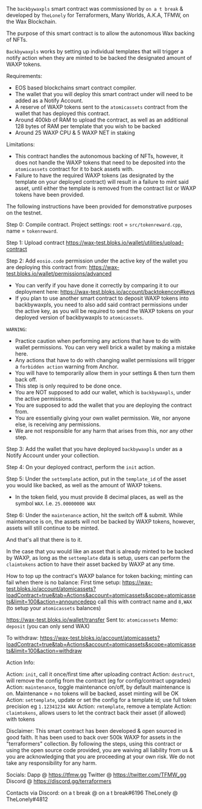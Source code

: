 The `backbywaxpls` smart contract was commissioned by `on a t break` & developed by `TheLonely` for Terraformers, Many Worlds, A.K.A, TFMW, on the Wax Blockchain. 

The purpose of this smart contract is to allow the autonomous Wax backing of NFTs.

`Backbywaxpls` works by setting up individual templates that will trigger a notify action when they are minted to be backed the designated amount of WAXP tokens.


Requirements:
- EOS based blockchains smart contract compiler.
- The wallet that you will deploy this smart contract under will need to be added as a Notify Account.
- A reserve of WAXP tokens sent to the `atomicassets` contract from the wallet that has deployed this contract.
- Around 400kb of RAM to upload the contract, as well as an additional 128 bytes of RAM per template that you wish to be backed
- Around 25 WAXP CPU & 5 WAXP NET in staking


Limitations:
- This contract handles the autonomous backing of NFTs, however, it does not handle the WAXP tokens that need to be deposited into the `atomicassets` contract for it to back assets with.
- Failure to have the required WAXP tokens (as designated by the template on your deployed contract) will result in a failure to mint said asset, until either the template is removed from the contract list or WAXP tokens have been provided.


The following instructions have been provided for demonstrative purposes on the testnet.


Step 0: Compile contract. Project settings: root = `src/tokenreward.cpp`, name = `tokenreward`.

Step 1: Upload contract <https://wax-test.bloks.io/wallet/utilities/upload-contract>

Step 2: Add `eosio.code` permission under the active key of the wallet you are deploying this contract from: <https://wax-test.bloks.io/wallet/permissions/advanced>
- You can verify if you have done it correctly by comparing it to our deployment here: <https://wax-test.bloks.io/account/backtokencon#keys>
- If you plan to use another smart contract to deposit WAXP tokens into backbywaxpls, you need to also add said contract permissions under the active key, as you will be required to send the WAXP tokens on your deployed version of backbywaxpls to `atomicassets`.


`WARNING`:
- Practice caution when performing any actions that have to do with wallet permissions. You can very well brick a wallet by making a mistake here. 
- Any actions that have to do with changing wallet permissions will trigger a `forbidden action` warning from Anchor. 
- You will have to temporarily allow them in your settings & then turn them back off. 
- This step is only required to be done once.
- You are NOT supposed to add our wallet, which is `backbywaxpls`, under the active permissions. 
- You are supposed to add the wallet that you are deploying the contract from. 
- You are essentially giving your own wallet permission. We, nor anyone else, is receiving any permissions.
- We are not responsible for any harm that arises from this, nor any other step. 


Step 3: Add the wallet that you have deployed `backbywaxpls` under as a Notify Account under your collection.

Step 4: On your deployed contract, perform the `init` action.

Step 5: Under the `settemplate` action, put in the `template_id` of the asset you would like backed, as well as the amount of WAXP tokens.
- In the token field, you must provide 8 decimal places, as well as the symbol `WAX`. I.e. `25.00000000 WAX`

Step 6: Under the `maintenance` action, hit the switch off & submit. While maintenance is on, the assets will not be backed by WAXP tokens, however, assets will still continue to be minted.

And that's all that there is to it.

In the case that you would like an asset that is already minted to be backed by WAXP, as long as the `settemplate` data is setup, users can perform the `claimtokens` action to have their asset backed by WAXP at any time.


How to top up the contract's WAXP balance for token backing; minting can fail when there is no balance:
First time setup: <https://wax-test.bloks.io/account/atomicassets?loadContract=true&tab=Actions&account=atomicassets&scope=atomicassets&limit=100&action=announcedepo> call this with contract name and `8,WAX` (to setup your `atomicassets` balances)

<https://wax-test.bloks.io/wallet/transfer> Sent to: `atomicassets` Memo: `deposit` (you can only send WAX)

To withdraw: <https://wax-test.bloks.io/account/atomicassets?loadContract=true&tab=Actions&account=atomicassets&scope=atomicassets&limit=100&action=withdraw>


Action Info:

Action: `init`, call it once/first time after uploading contract
Action: `destruct`, will remove the config from the contract (eg for config/contract upgrades)
Action: `maintenance`, toggle maintenance on/off, by default maintenance is on. Maintenance = no tokens will be backed, asset minting will be OK
Action: `settemplate`, update or set the config for a template id; use full token precision eg `1.12341234 WAX`
Action: `rmtemplate`, remove a template
Action: `claimtokens`, allows users to let the contract back their asset (if allowed) with tokens


Disclaimer: This smart contract has been developed & open sourced in good faith. It has been used to back over 500k WAXP for assets in the "terraformers" collection.
By following the steps, using this contract or using the open source code provided, you are waiving all liability from us & you are acknowledging that you are proceeding at your own risk. We do not take any responsibility for any harm.


Socials:
Dapp @ <https://tfmw.gg>
Twitter @ <https://twitter.com/TFMW_gg>
Discord @ <https://discord.gg/terraformers>


Contacts via Discord:
on a t break @ on a t break#6196
TheLonely @ TheLonely#4812
